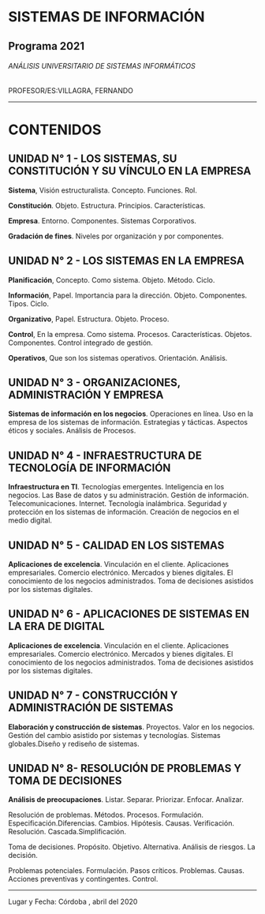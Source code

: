 #  SISTEMAS DE INFORMACIÓN 
## Programa  2021
###### ANÁLISIS UNIVERSITARIO DE SISTEMAS INFORMÁTICOS  
PROFESOR/ES:VILLAGRA, FERNANDO  

---

# CONTENIDOS

## UNIDAD N° 1 - LOS SISTEMAS, SU CONSTITUCIÓN Y SU VÍNCULO EN LA EMPRESA

**Sistema**, Visión estructuralista. Concepto. Funciones. Rol.

**Constitución**. Objeto. Estructura. Principios. Características.

**Empresa**. Entorno. Componentes. Sistemas Corporativos.

**Gradación de fines**. Niveles por organización y por componentes.


## UNIDAD N° 2 - LOS SISTEMAS EN LA EMPRESA

**Planificación**, Concepto. Como sistema. Objeto. Método. Ciclo.

**Información**, Papel. Importancia para la dirección. Objeto. Componentes. Tipos. Ciclo.

**Organizativo**, Papel. Estructura. Objeto. Proceso.

**Control**, En la empresa. Como sistema. Procesos. Características. Objetos. Componentes. Control integrado de gestión.

**Operativos**, Que son los sistemas operativos. Orientación. Análisis.

## UNIDAD N° 3 - ORGANIZACIONES, ADMINISTRACIÓN Y EMPRESA

**Sistemas de información en los negocios**. Operaciones en línea. Uso en la empresa de los sistemas de información. Estrategias y tácticas. Aspectos éticos y sociales. Análisis de Procesos.

## UNIDAD N° 4 - INFRAESTRUCTURA DE TECNOLOGÍA DE INFORMACIÓN

**Infraestructura en TI**. Tecnologías emergentes. Inteligencia en los negocios. Las Base de datos y su administración. Gestión de información. Telecomunicaciones. Internet. Tecnología inalámbrica. Seguridad y protección en los sistemas de información. Creación de negocios en el medio digital.


## UNIDAD N° 5 - CALIDAD EN LOS SISTEMAS

**Aplicaciones de excelencia**. Vinculación en el cliente. Aplicaciones empresariales. Comercio electrónico. Mercados y bienes digitales. El conocimiento de los negocios administrados. Toma de decisiones asistidos por los sistemas digitales.


## UNIDAD N° 6 - APLICACIONES DE SISTEMAS EN LA ERA DE DIGITAL

**Aplicaciones de excelencia**. Vinculación en el cliente. Aplicaciones empresariales. Comercio electrónico. Mercados y bienes digitales. El conocimiento de los negocios administrados. Toma de decisiones asistidos por los sistemas digitales.

## UNIDAD N° 7 - CONSTRUCCIÓN Y ADMINISTRACIÓN DE SISTEMAS

**Elaboración y construcción de sistemas**. Proyectos. Valor en los negocios. Gestión del cambio asistido por sistemas y tecnologías. Sistemas globales.Diseño y rediseño de sistemas.

## UNIDAD N° 8- RESOLUCIÓN DE PROBLEMAS Y TOMA DE DECISIONES

**Análisis de preocupaciones**. Listar. Separar. Priorizar. Enfocar. Analizar.

Resolución de problemas. Métodos. Procesos. Formulación. Especificación.Diferencias. Cambios. Hipótesis. Causas. Verificación. Resolución. Cascada.Simplificación.

Toma de decisiones. Propósito. Objetivo. Alternativa. Análisis de riesgos. La decisión.

Problemas potenciales. Formulación. Pasos críticos. Problemas. Causas. Acciones preventivas y contingentes. Control.


---

Lugar y Fecha: Córdoba , abril del 2020

